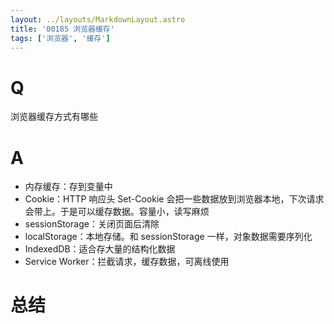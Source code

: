 ```yaml
---
layout: ../layouts/MarkdownLayout.astro
title: '00185 浏览器缓存'
tags: ['浏览器', '缓存']
---
```


# Q

浏览器缓存方式有哪些

# A

- 内存缓存：存到变量中
- Cookie：HTTP 响应头 Set-Cookie 会把一些数据放到浏览器本地，下次请求会带上。于是可以缓存数据。容量小，读写麻烦
- sessionStorage：关闭页面后清除
- localStorage：本地存储。和 sessionStorage 一样，对象数据需要序列化
- IndexedDB：适合存大量的结构化数据
- Service Worker：拦截请求，缓存数据，可离线使用

# 总结



<script>
  function func() {

  }
  
</script>